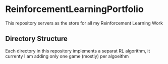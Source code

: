 # ReinforcementLearningPortfolio
This repository servers as the store for all my Reinforcement Learning Work

## Directory Structure

Each directory in this repository implements a separat RL algorithm, it currenty I am adding only one game (mostly) per algoeithm


